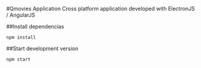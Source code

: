 #Qmovies Application
Cross platform application developed with ElectronJS / AngularJS

##Install dependencias
```
npm install
```

##Start development version
```
npm start
```
